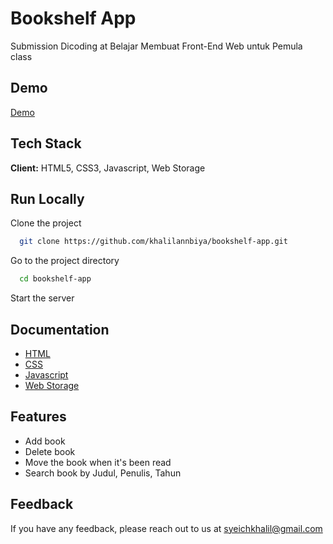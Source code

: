 
# Bookshelf App

Submission Dicoding at Belajar Membuat Front-End Web untuk Pemula class


## Demo

[Demo](https://khalilannbiya.github.io/bookshelf-app/)


## Tech Stack

**Client:** HTML5, CSS3, Javascript, Web Storage



## Run Locally

Clone the project

```bash
  git clone https://github.com/khalilannbiya/bookshelf-app.git
```

Go to the project directory

```bash
  cd bookshelf-app
```

Start the server



## Documentation

- [HTML](https://developer.mozilla.org/en-US/docs/Web/HTML)
- [CSS](https://developer.mozilla.org/en-US/docs/Web/CSS)
- [Javascript](https://developer.mozilla.org/en-US/docs/Web/JavaScript)
- [Web Storage](https://developer.mozilla.org/en-US/docs/Web/API/Web_Storage_API)



## Features

- Add book
- Delete book
- Move the book when it's been read
- Search book by Judul, Penulis, Tahun


## Feedback

If you have any feedback, please reach out to us at syeichkhalil@gmail.com

